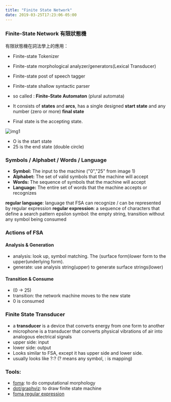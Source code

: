 ```yaml
---
title: "Finite State Network"
date: 2019-03-25T17:23:06-05:00
---
```


### Finite-State Network 有限狀態機
有限狀態機在詞法學上的應用：
- Finite-state Tokenizer
- Finite-state morphological analyzer/generators(Lexical Transducer)
- Finite-state post of speech tagger
- Finite-state shallow syntactic parser

- so called : **Finite-State Automaton** (plural automata)
- It consists of **states** and **arcs**, has a single designed **start state** and any number (zero or more) **final state**
- Final state is the accepting state.

![img1](/FSA.png)
- O is the start state
- 25 is the end state (double circle)


### Symbols / Alphabet / Words / Language

- **Symbol:** The input to the machine ("0","25" from image 1)
- **Alphabet:** The set of valid symbols that the machine will accept
- **Words:** The sequence of symbols that the machine will accept
- **Language:** The entire set of words that the machine accepts or recognizes 

**regular language**: language that FSA can recognize / can be represented by regular expression
**regular expression**: a sequence of characters that define a search pattern
epsilon symbol: the empty string, transition without any symbol being consumed

<!--more-->
### Actions of FSA

#### Analysis & Generation
- analysis: look up, symbol matching. The (surface form)lower form to the upper(underlying form).
- generate: use analysis string(upper) to generate surface strings(lower)
 
#### Transition & Consume
- (0 &rarr; 25)
- transition: the network machine moves to the new state 
- 0 is consumed

### Finite State Transducer
- a **transducer** is a device that converts energy from one form to another
- microphone is a transducer that converts physical vibrations of air into analogous electrical signals
- upper side: input
- lower side: output
- Looks similar to FSA, except it has upper side and lower side.
- usually looks like ?:? (? means any symbol, : is mapping)


### Tools:
- [foma](https://github.com/mhulden/foma/blob/master/foma/docs/simpleintro.md): to do computational morphology
- [dot/graphviz](http://www.graphviz.org/): to draw finite state machine
- [foma regular expression](http://foma.sourceforge.net/dokuwiki/doku.php?id=wiki:regexreference)